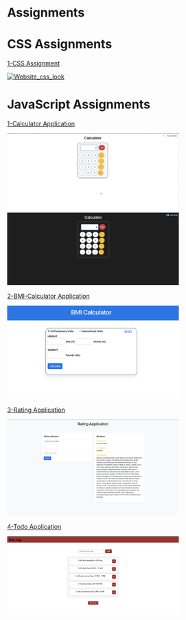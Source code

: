 # Assignments
# CSS Assignments
[1-CSS Assignment](css-1/)

<a href="https://github.com/ashutoshvarmadhondi/My-Cohort-Learning/tree/main/Assignments/css-1" target="_blank">
  <img src="css-1/Assets/Screenshot 2025-06-06 at 9.51.26 PM.png" alt="Website_css_look" width="400">  
</a>

# JavaScript Assignments
[1-Calculator Application](Calculator/)

<a href="https://github.com/ashutoshvarmadhondi/My-Cohort-Learning/tree/main/Assignments/Calculator" target="_blank">
  <img src="Calculator/Assets/Calc-light.png" alt="Calculator-light" width="400">  
</a>
<br>
<a href="https://github.com/ashutoshvarmadhondi/My-Cohort-Learning/tree/main/Assignments/Calculator" target="_blank">
  <img src="Calculator/Assets/calc-dark.png" alt="Calculator-light" width="400">
</a>

<br>

[2-BMI-Calculator Application](BMICalculator/)

<a href="https://github.com/ashutoshvarmadhondi/My-Cohort-Learning/tree/main/Assignments/BMICalculator" target="_blank">
  <img src="BMICalculator/assets/bmi-calc.png" width="400">
</a>

[3-Rating Application](Rating/)

<a href="https://github.com/ashutoshvarmadhondi/My-Cohort-Learning/tree/main/Assignments/Rating" target="_blank">
  <img src="Rating/Assets/rating.png" width="400">
</a>

[4-Todo Application](TodoWebApp/)

<a href="https://github.com/ashutoshvarmadhondi/My-Cohort-Learning/tree/main/Assignments/TodoWebApp" target="_blank">
  <img src="TodoWebApp/assets/todo.png" width="400">
</a>

